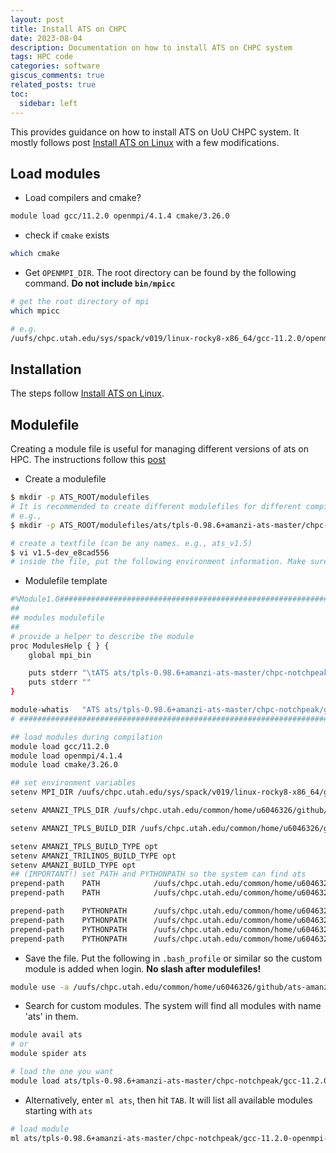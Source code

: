 ```yaml
---
layout: post
title: Install ATS on CHPC
date: 2023-08-04 
description: Documentation on how to install ATS on CHPC system
tags: HPC code 
categories: software
giscus_comments: true
related_posts: true
toc:
  sidebar: left
---
```


This provides guidance on how to install ATS on UoU CHPC system. It mostly follows post [Install ATS on Linux](/blog/2021/Compile-ATS-Master-on-Linux) with a few modifications.

## Load modules

- Load compilers and cmake? 
```bash
module load gcc/11.2.0 openmpi/4.1.4 cmake/3.26.0
```
- check if `cmake` exists
```bash
which cmake
```
 - Get `OPENMPI_DIR`. The root directory can be found by the following command. **Do not include `bin/mpicc`**

```bash
# get the root directory of mpi
which mpicc 

# e.g.
/uufs/chpc.utah.edu/sys/spack/v019/linux-rocky8-x86_64/gcc-11.2.0/openmpi-4.1.4-fvjpa3zslc4266fazcxbv6ntjgojf6rx/bin/mpicc
```

## Installation

The steps follow [Install ATS on Linux](/blog/2021/Compile-ATS-Master-on-Linux).

## Modulefile
Creating a module file is useful for managing different versions of ats on HPC. The instructions follow this [post](https://hpc.ncsu.edu/Documents/user_modules.php)
- Create a modulefile

```bash
$ mkdir -p ATS_ROOT/modulefiles
# It is recommended to create different modulefiles for different compilers, arch, and ats versions
# e.g.,
$ mkdir -p ATS_ROOT/modulefiles/ats/tpls-0.98.6+amanzi-ats-master/chpc-notchpeak/gcc-11.2.0-openmpi-4.1.4

# create a textfile (can be any names. e.g., ats_v1.5)
$ vi v1.5-dev_e8cad556
# inside the file, put the following environment information. Make sure the file starts with `#%Module`
```

- Modulefile template

```bash
#%Module1.0#####################################################################
##
## modules modulefile
##
# provide a helper to describe the module
proc ModulesHelp { } {
    global mpi_bin

    puts stderr "\tATS ats/tpls-0.98.6+amanzi-ats-master/chpc-notchpeak/gcc-11.2.0-openmpi-4.1.4/opt repository, opt build"
    puts stderr ""
}

module-whatis   "ATS ats/tpls-0.98.6+amanzi-ats-master/chpc-notchpeak/gcc-11.2.0-openmpi-4.1.4/opt opt build"
# #############################################################################

## load modules during compilation
module load gcc/11.2.0
module load openmpi/4.1.4
module load cmake/3.26.0

## set environment variables
setenv MPI_DIR /uufs/chpc.utah.edu/sys/spack/v019/linux-rocky8-x86_64/gcc-11.2.0/openmpi-4.1.4-fvjpa3zslc4266fazcxbv6ntjgojf6rx

setenv AMANZI_TPLS_DIR /uufs/chpc.utah.edu/common/home/u6046326/github/ats-amanzi-Jul2023/amanzi_tpls-install-master-Release

setenv AMANZI_TPLS_BUILD_DIR /uufs/chpc.utah.edu/common/home/u6046326/github/ats-amanzi-Jul2023/amanzi_tpls-build-master-Release

setenv AMANZI_TPLS_BUILD_TYPE opt
setenv AMANZI_TRILINOS_BUILD_TYPE opt
setenv AMANZI_BUILD_TYPE opt
## (IMPORTANT!) set PATH and PYTHONPATH so the system can find ats
prepend-path    PATH            /uufs/chpc.utah.edu/common/home/u6046326/github/ats-amanzi-Jul2023/amanzi_tpls-install-master-Release/bin
prepend-path    PATH            /uufs/chpc.utah.edu/common/home/u6046326/github/ats-amanzi-Jul2023/amanzi-install-master-Release/bin

prepend-path    PYTHONPATH      /uufs/chpc.utah.edu/common/home/u6046326/github/ats-amanzi-Jul2023/amanzi_tpls-install-master-Release/SEACAS/lib
prepend-path    PYTHONPATH      /uufs/chpc.utah.edu/common/home/u6046326/github/ats-amanzi-Jul2023/repos/amanzi/tools/amanzi_xml
prepend-path    PYTHONPATH      /uufs/chpc.utah.edu/common/home/u6046326/github/ats-amanzi-Jul2023/repos/amanzi/src/physics/ats/tools/utils
prepend-path    PYTHONPATH      /uufs/chpc.utah.edu/common/home/u6046326/github/ats-amanzi-Jul2023/repos/amanzi/src/physics/ats/tools/meshing/meshing_ats
```

- Save the file. Put the following in `.bash_profile` or similar so the custom module is added when login. **No slash after modulefiles!**

```bash
module use -a /uufs/chpc.utah.edu/common/home/u6046326/github/ats-amanzi-Jul2023/modulefiles
```
- Search for custom modules. The system will find all modules with name 'ats' in them.

```bash
module avail ats
# or
module spider ats

# load the one you want
module load ats/tpls-0.98.6+amanzi-ats-master/chpc-notchpeak/gcc-11.2.0-openmpi-4.1.4/v1.5-dev_e8cad556
```
- Alternatively, enter `ml ats`, then hit `TAB`. It will list all available modules starting with `ats`

```bash
# load module
ml ats/tpls-0.98.6+amanzi-ats-master/chpc-notchpeak/gcc-11.2.0-openmpi-4.1.4/v1.5-dev_e8cad556
```

